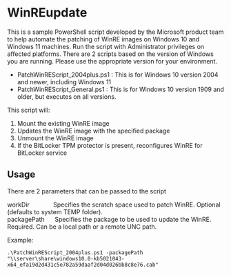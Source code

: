 # WinREupdate

This is a sample PowerShell script developed by the Microsoft product team to help automate the patching of WinRE images on Windows 10 and Windows 11 machines. Run the script with Administrator privileges on affected platforms. There are 2 scripts based on the version of Windows you are running. Please use the appropriate version for your environment.
- PatchWinREScript_2004plus.ps1 : This is for Windows 10 version 2004 and newer, including Windows 11
- PatchWinREScript_General.ps1  : This is for Windows 10 version 1909 and older, but executes on all versions.

This script will:
1. Mount the existing WinRE image
2. Updates the WinRE image with the specified package
3. Unmount the WinRE image
4. If the BitLocker TPM protector is present, reconfigures WinRE for BitLocker service

## Usage

There are 2 parameters that can be passed to the script

workDir&nbsp;&nbsp;&nbsp;&nbsp;&nbsp;&nbsp;&nbsp;&nbsp;&nbsp;&nbsp;&nbsp;&nbsp;&nbsp;&nbsp;Specifies the scratch space used to patch WinRE. Optional (defaults to system TEMP folder).<br>
packagePath&nbsp;&nbsp;&nbsp;&nbsp;&nbsp;&nbsp;Specifies the package to be used to update the WinRE. Required. Can be a local path or a remote UNC path.<br>


Example:
```
.\PatchWinREScript_2004plus.ps1 -packagePath "\\server\share\windows10.0-kb5021043-x64_efa19d2d431c5e782a59daaf2d04d026bb8c8e76.cab"
```
